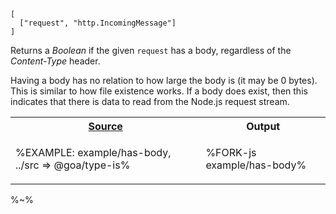 ```## hasBody => boolean
[
  ["request", "http.IncomingMessage"]
]
```

Returns a _Boolean_ if the given `request` has a body, regardless of the _Content-Type_ header.

Having a body has no relation to how large the body is (it may be 0 bytes). This is similar to how file existence works. If a body does exist, then this indicates that there is data to read from the Node.js request stream.

<!-- %TYPEDEF types/index.xml% -->

<table>
<!-- block-start -->
<tr><th><a href="example/has-body.js">Source</a></th><th>Output</th></tr>
<tr><td>

%EXAMPLE: example/has-body, ../src => @goa/type-is%
</td>
<td>

%FORK-js example/has-body%
</td></tr>
</table>

%~%